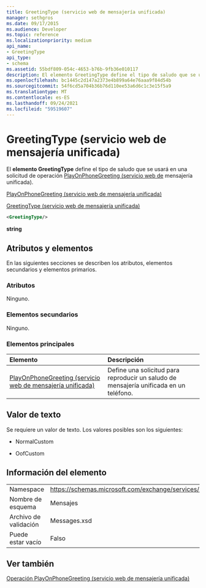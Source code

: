 ```yaml
---
title: GreetingType (servicio web de mensajería unificada)
manager: sethgros
ms.date: 09/17/2015
ms.audience: Developer
ms.topic: reference
ms.localizationpriority: medium
api_name:
- GreetingType
api_type:
- schema
ms.assetid: 55bdf809-054c-4653-b76b-9fb36e010117
description: El elemento GreetingType define el tipo de saludo que se usará en una solicitud de operación PlayOnPhoneGreeting (servicio web de mensajería unificada).
ms.openlocfilehash: bc1445c2d147a2373e4b899a64e76aaa9f84d54b
ms.sourcegitcommit: 54f6cd5a704b36b76d110ee53a6d6c1c3e15f5a9
ms.translationtype: MT
ms.contentlocale: es-ES
ms.lasthandoff: 09/24/2021
ms.locfileid: "59519607"
---
```

# <a name="greetingtype-um-web-service"></a>GreetingType (servicio web de mensajería unificada)

El **elemento GreetingType** define el tipo de saludo que se usará en una solicitud de operación [PlayOnPhoneGreeting (servicio web de](playonphonegreeting-operation-um-web-service.md) mensajería unificada). 
  
[PlayOnPhoneGreeting (servicio web de mensajería unificada)](playonphonegreeting-um-web-service.md)
  
[GreetingType (servicio web de mensajería unificada)](greetingtype-um-web-service.md)
  
```xml
<GreetingType/>
```

 **string**
## <a name="attributes-and-elements"></a>Atributos y elementos

En las siguientes secciones se describen los atributos, elementos secundarios y elementos primarios.
  
### <a name="attributes"></a>Atributos

Ninguno.
  
### <a name="child-elements"></a>Elementos secundarios

Ninguno.
  
### <a name="parent-elements"></a>Elementos principales

|**Elemento**|**Descripción**|
|:-----|:-----|
|[PlayOnPhoneGreeting (servicio web de mensajería unificada)](playonphonegreeting-um-web-service.md) <br/> |Define una solicitud para reproducir un saludo de mensajería unificada en un teléfono.  <br/> |
   
## <a name="text-value"></a>Valor de texto

Se requiere un valor de texto. Los valores posibles son los siguientes:
  
- NormalCustom
    
- OofCustom
    
## <a name="element-information"></a>Información del elemento

|||
|:-----|:-----|
|Namespace  <br/> |https://schemas.microsoft.com/exchange/services/2006/messages  <br/> |
|Nombre de esquema  <br/> |Mensajes  <br/> |
|Archivo de validación  <br/> |Messages.xsd  <br/> |
|Puede estar vacío  <br/> |Falso  <br/> |
   
## <a name="see-also"></a>Ver también



[Operación PlayOnPhoneGreeting (servicio web de mensajería unificada)](playonphonegreeting-operation-um-web-service.md)

